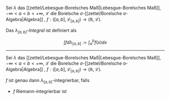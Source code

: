 Sei $\lambda$ das [[zettel/Lebesgue-Borelsches Maß|Lebesgue-Borelsches Maß]], $-\infty \lt a \lt b \lt +\infty$, $\mathcal{L}$ die Borelsche $\sigma$-[[zettel/Borelsche σ-Algebra|Algebra]] , $f : ([a, b], \mathcal{L}_{[a, b]}) \to (\mathbb{R}, \mathcal{L})$.

Das *$\lambda_{[a, b]}$-Integral* ist definiert als

$$
	\int f d\lambda_{[a, b]} := \int_a^b f(x) dx
$$

---

Sei $\lambda$ das [[zettel/Lebesgue-Borelsches Maß|Lebesgue-Borelsches Maß]], $-\infty \lt a \lt b \lt +\infty$, $\mathcal{L}$ die Borelsche $\sigma$-[[zettel/Borelsche σ-Algebra|Algebra]] , $f : ([a, b], \mathcal{L}_{[a, b]}) \to (\mathbb{R}, \mathcal{L})$.

$f$ ist genau dann $\lambda_{[a, b]}$-integrierbar, falls
- $f$ Riemann-integrierbar ist